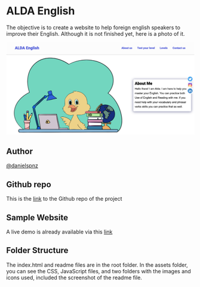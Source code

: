# ALDA English

The objective is to create a website to help foreign english speakers to improve their English. Although it is not finished yet, here is a photo of it.

![alda-english](assets/images/alda.png)

## Author

[@danielspnz](https://twitter.com/danielpsnz)

## Github repo

This is the [link](https://github.com/danielpsnz/aldaenglish) to the Github repo of the project

## Sample Website

A live demo is already available via this [link](https://danielpsnz.github.io/aldaenglish/)

## Folder Structure

The index.html and readme files are in the root folder. In the assets folder, you can see the CSS, JavaScript files, and two folders with the images and icons used, included the screenshot of the readme file. 
